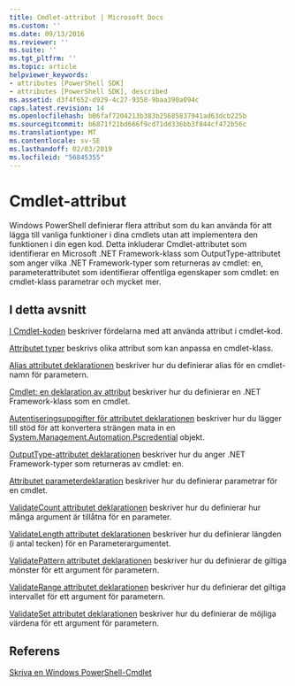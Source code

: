 ```yaml
---
title: Cmdlet-attribut | Microsoft Docs
ms.custom: ''
ms.date: 09/13/2016
ms.reviewer: ''
ms.suite: ''
ms.tgt_pltfrm: ''
ms.topic: article
helpviewer_keywords:
- attributes [PowerShell SDK]
- attributes [PowerShell SDK], described
ms.assetid: d3f4f652-d929-4c27-9358-9baa390a094c
caps.latest.revision: 14
ms.openlocfilehash: b06faf7204213b383b25685837941ad63dcb225b
ms.sourcegitcommit: b6871f21bd666f9cd71dd336bb3f844cf472b56c
ms.translationtype: MT
ms.contentlocale: sv-SE
ms.lasthandoff: 02/03/2019
ms.locfileid: "56845355"
---
```

# <a name="cmdlet-attributes"></a>Cmdlet-attribut

Windows PowerShell definierar flera attribut som du kan använda för att lägga till vanliga funktioner i dina cmdlets utan att implementera den funktionen i din egen kod. Detta inkluderar Cmdlet-attributet som identifierar en Microsoft .NET Framework-klass som OutputType-attributet som anger vilka .NET Framework-typer som returneras av cmdlet: en, parameterattributet som identifierar offentliga egenskaper som cmdlet: en cmdlet-klass parametrar och mycket mer.

## <a name="in-this-section"></a>I detta avsnitt

[I Cmdlet-koden](./attributes-in-cmdlet-code.md) beskriver fördelarna med att använda attribut i cmdlet-kod.

[Attributet typer](./attribute-types.md) beskrivs olika attribut som kan anpassa en cmdlet-klass.

[Alias attributet deklarationen](./alias-attribute-declaration.md) beskriver hur du definierar alias för en cmdlet-namn för parametern.

[Cmdlet: en deklaration av attribut](./cmdlet-attribute-declaration.md) beskriver hur du definierar en .NET Framework-klass som en cmdlet.

[Autentiseringsuppgifter för attributet deklarationen](./credential-attribute-declaration.md) beskriver hur du lägger till stöd för att konvertera strängen mata in en [System.Management.Automation.Pscredential](/dotnet/api/System.Management.Automation.PSCredential) objekt.

[OutputType-attributet deklarationen](./outputtype-attribute-declaration.md) beskriver hur du anger .NET Framework-typer som returneras av cmdlet: en.

[Attributet parameterdeklaration](./parameter-attribute-declaration.md) beskriver hur du definierar parametrar för en cmdlet.

[ValidateCount attributet deklarationen](./validatecount-attribute-declaration.md) beskriver hur du definierar hur många argument är tillåtna för en parameter.

[ValidateLength attributet deklarationen](./validatelength-attribute-declaration.md) beskriver hur du definierar längden (i antal tecken) för en Parameterargumentet.

[ValidatePattern attributet deklarationen](./validatepattern-attribute-declaration.md) beskriver hur du definierar de giltiga mönster för ett argument för parametern.

[ValidateRange attributet deklarationen](./validaterange-attribute-declaration.md) beskriver hur du definierar det giltiga intervallet för ett argument för parametern.

[ValidateSet attributet deklarationen](./validateset-attribute-declaration.md) beskriver hur du definierar de möjliga värdena för ett argument för parametern.

## <a name="reference"></a>Referens

[Skriva en Windows PowerShell-Cmdlet](./writing-a-windows-powershell-cmdlet.md)
